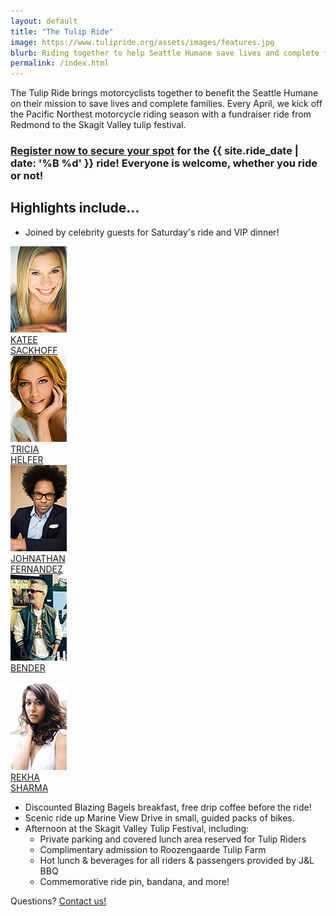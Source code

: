 ```yaml
---
layout: default
title: "The Tulip Ride"
image: https://www.tulipride.org/assets/images/features.jpg
blurb: Riding together to help Seattle Humane save lives and complete families.
permalink: /index.html
---
```


The Tulip Ride brings motorcyclists together to benefit the Seattle Humane on their mission to save lives and complete families. Every April, we kick off the Pacific Northest motorcycle riding season with a fundraiser ride from Redmond to the Skagit Valley tulip festival. 

### [Register now to secure your spot](./register.html) for the {{ site.ride_date | date: '%B %d' }} ride! Everyone is welcome, whether you ride or not!

## Highlights include...

* Joined by celebrity guests for Saturday's ride and VIP dinner!

<div class="celeb">
	<img src="/assets/images/celebs/ks.jpg"><br>
	<span class="profilepiccaption"><a href="http://kateesackhoff.com" target="_blank">KATEE<br>SACKHOFF</a></span>
</div>

<div class="celeb">
	<img src="/assets/images/celebs/th.jpg"><br>
	<span class="profilepiccaption"><a href="https://www.triciahelfer.com" target="_blank">TRICIA<br>HELFER</a></span>
</div>

<div class="celeb">
	<img src="/assets/images/celebs/jf.jpg"><br>
	<span class="profilepiccaption"><a href="http://www.jthanfernandez.com" target="_blank">JOHNATHAN<br>FERNANDEZ</a></span>
</div>

<div class="celeb">
	<img src="/assets/images/celebs/b.jpg"><br>
	<span class="profilepiccaption"><a href="https://957thejet.iheart.com/featured/jodi-bender-mornings/" target="_blank">BENDER<br></a>&nbsp;</span>
</div>

<div class="celeb">
	<img src="/assets/images/celebs/rs.jpg"><br>
	<span class="profilepiccaption"><a href="https://linktr.ee/therekhasharma" target="_blank">REKHA<br>SHARMA</a></span>
</div>

* Discounted Blazing Bagels breakfast, free drip coffee before the ride!
* Scenic ride up Marine View Drive in small, guided packs of bikes.
* Afternoon at the Skagit Valley Tulip Festival, including:	
	* Private parking and covered lunch area reserved for Tulip Riders
	* Complimentary admission to Roozengaarde Tulip Farm
	* Hot lunch &amp; beverages for all riders &amp; passengers provided by J&amp;L BBQ
	* Commemorative ride pin, bandana, and more!
		    
Questions? <a href="mailto:info@tulipride.org">Contact us!</a>

		
	